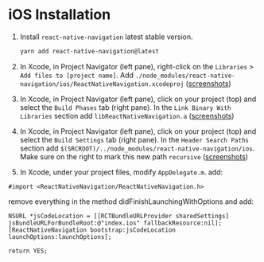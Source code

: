 # iOS Installation

1. Install `react-native-navigation` latest stable version.

    ```sh
    yarn add react-native-navigation@latest
    ```

2. In Xcode, in Project Navigator (left pane), right-click on the `Libraries` > `Add files to [project name]`. Add `./node_modules/react-native-navigation/ios/ReactNativeNavigation.xcodeproj` ([screenshots](https://facebook.github.io/react-native/docs/linking-libraries-ios.html#step-1))

3. In Xcode, in Project Navigator (left pane), click on your project (top) and select the `Build Phases` tab (right pane). In the `Link Binary With Libraries` section add `libReactNativeNavigation.a` ([screenshots](https://facebook.github.io/react-native/docs/linking-libraries-ios.html#step-2))

4. In Xcode, in Project Navigator (left pane), click on your project (top) and select the `Build Settings` tab (right pane). In the `Header Search Paths` section add `$(SRCROOT)/../node_modules/react-native-navigation/ios`. Make sure on the right to mark this new path `recursive` ([screenshots](https://facebook.github.io/react-native/docs/linking-libraries-ios.html#step-3))

5. In Xcode, under your project files, modify `AppDelegate.m`. add:

`#import <ReactNativeNavigation/ReactNativeNavigation.h>`

remove everything in the method didFinishLaunchingWithOptions and add:

```
NSURL *jsCodeLocation = [[RCTBundleURLProvider sharedSettings] jsBundleURLForBundleRoot:@"index.ios" fallbackResource:nil];
[ReactNativeNavigation bootstrap:jsCodeLocation launchOptions:launchOptions];

return YES;
```
